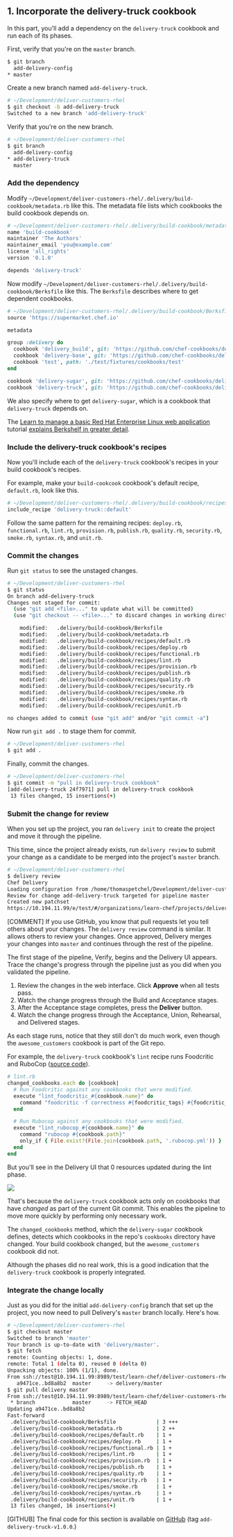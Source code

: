 ## 1. Incorporate the delivery-truck cookbook

In this part, you'll add a dependency on the `delivery-truck` cookbook and run each of its phases.

First, verify that you're on the `master` branch.

```bash
$ git branch
  add-delivery-config
* master
```

Create a new branch named `add-delivery-truck`.

```bash
# ~/Development/deliver-customers-rhel
$ git checkout -b add-delivery-truck
Switched to a new branch 'add-delivery-truck'
```

Verify that you're on the new branch.

```bash
# ~/Development/deliver-customers-rhel
$ git branch
  add-delivery-config
* add-delivery-truck
  master
```

### Add the dependency

Modify <code class="file-path">~/Development/deliver-customers-rhel/.delivery/build-cookbook/metadata.rb</code> like this. The metadata file lists which cookbooks the build cookbook depends on.

```ruby
# ~/Development/deliver-customers-rhel/.delivery/build-cookbook/metadata.rb
name 'build-cookbook'
maintainer 'The Authors'
maintainer_email 'you@example.com'
license 'all_rights'
version '0.1.0'

depends 'delivery-truck'
```

Now modify <code class="file-path">~/Development/deliver-customers-rhel/.delivery/build-cookbook/Berksfile</code> like this. The <code class="file-path">Berksfile</code> describes where to get dependent cookbooks.

```ruby
# ~/Development/deliver-customers-rhel/.delivery/build-cookbook/Berksfile
source 'https://supermarket.chef.io'

metadata

group :delivery do
  cookbook 'delivery_build', git: 'https://github.com/chef-cookbooks/delivery_build'
  cookbook 'delivery-base', git: 'https://github.com/chef-cookbooks/delivery-base'
  cookbook 'test', path: './test/fixtures/cookbooks/test'
end

cookbook 'delivery-sugar', git: 'https://github.com/chef-cookbooks/delivery-sugar'
cookbook 'delivery-truck', git: 'https://github.com/chef-cookbooks/delivery-truck'
```

We also specify where to get `delivery-sugar`, which is a cookbook that `delivery-truck` depends on.

The [Learn to manage a basic Red Hat Enterprise Linux web application](/manage-a-web-app/rhel) tutorial [explains Berkshelf in greater detail](/manage-a-web-app/rhel/apply-and-verify-your-web-server-configuration).

### Include the delivery-truck cookbook's recipes

Now you'll include each of the `delivery-truck` cookbook's recipes in your build cookbook's recipes.

For example, make your `build-cookcook` cookbook's default recipe, <code class="file-path">default.rb</code>, look like this.

```ruby
# ~/Development/deliver-customers-rhel/.delivery/build-cookbook/recipes/default.rb
include_recipe 'delivery-truck::default'
```

Follow the same pattern for the remaining recipes: <code class="file-path">deploy.rb</code>, <code class="file-path">functional.rb</code>, <code class="file-path">lint.rb</code>, <code class="file-path">provision.rb</code>, <code class="file-path">publish.rb</code>, <code class="file-path">quality.rb</code>, <code class="file-path">security.rb</code>, <code class="file-path">smoke.rb</code>, <code class="file-path">syntax.rb</code>, and <code class="file-path">unit.rb</code>.

### Commit the changes

Run `git status` to see the unstaged changes.

```bash
# ~/Development/deliver-customers-rhel
$ git status
On branch add-delivery-truck
Changes not staged for commit:
  (use "git add <file>..." to update what will be committed)
  (use "git checkout -- <file>..." to discard changes in working directory)

	modified:   .delivery/build-cookbook/Berksfile
	modified:   .delivery/build-cookbook/metadata.rb
	modified:   .delivery/build-cookbook/recipes/default.rb
	modified:   .delivery/build-cookbook/recipes/deploy.rb
	modified:   .delivery/build-cookbook/recipes/functional.rb
	modified:   .delivery/build-cookbook/recipes/lint.rb
	modified:   .delivery/build-cookbook/recipes/provision.rb
	modified:   .delivery/build-cookbook/recipes/publish.rb
	modified:   .delivery/build-cookbook/recipes/quality.rb
	modified:   .delivery/build-cookbook/recipes/security.rb
	modified:   .delivery/build-cookbook/recipes/smoke.rb
	modified:   .delivery/build-cookbook/recipes/syntax.rb
	modified:   .delivery/build-cookbook/recipes/unit.rb

no changes added to commit (use "git add" and/or "git commit -a")
```

Now run `git add .` to stage them for commit.

```bash
# ~/Development/deliver-customers-rhel
$ git add .
```

Finally, commit the changes.

```bash
# ~/Development/deliver-customers-rhel
$ git commit -m "pull in delivery-truck cookbook"
[add-delivery-truck 24f7971] pull in delivery-truck cookbook
 13 files changed, 15 insertions(+)
```

### Submit the change for review

When you set up the project, you ran `delivery init` to create the project and move it through the pipeline.

This time, since the project already exists, run `delivery review` to submit your change as a candidate to be merged into the project's `master` branch.

```bash
# ~/Development/deliver-customers-rhel
$ delivery review
Chef Delivery
Loading configuration from /home/thomaspetchel/Development/deliver-customers-rhel
Review for change add-delivery-truck targeted for pipeline master
Created new patchset
https://10.194.11.99/e/test/#/organizations/learn-chef/projects/deliver-customers-rhel/changes/a09401ca-4e39-48e4-96d7-23ed1631f9e0
```

[COMMENT] If you use GitHub, you know that pull requests let you tell others about your changes. The `delivery review` command is similar. It allows others to review your changes. Once approved, Delivery merges your changes into `master` and continues through the rest of the pipeline.

The first stage of the pipeline, Verify, begins and the Delivery UI appears. Trace the change's progress through the pipeline just as you did when you validated the pipeline.

1. Review the changes in the web interface. Click **Approve** when all tests pass.
1. Watch the change progress through the Build and Acceptance stages.
1. After the Acceptance stage completes, press the **Deliver** button.
1. Watch the change progress through the Acceptance, Union, Rehearsal, and Delivered stages.

As each stage runs, notice that they still don't do much work, even though the `awesome_customers` cookbook is part of the Git repo.

For example, the `delivery-truck` cookbook's `lint` recipe runs Foodcritic and RuboCop ([source code](https://github.com/chef-cookbooks/delivery-truck/blob/master/recipes/lint.rb)).

```ruby
# lint.rb
changed_cookbooks.each do |cookbook|
  # Run Foodcritic against any cookbooks that were modified.
  execute "lint_foodcritic_#{cookbook.name}" do
    command "foodcritic -f correctness #{foodcritic_tags} #{foodcritic_excludes} #{cookbook.path}"
  end

  # Run Rubocop against any cookbooks that were modified.
  execute "lint_rubocop_#{cookbook.name}" do
    command "rubocop #{cookbook.path}"
    only_if { File.exist?(File.join(cookbook.path, '.rubocop.yml')) }
  end
end
```

But you'll see in the Delivery UI that 0 resources updated during the lint phase.

![](delivery/lint-no-action.png)

That's because the `delivery-truck` cookbook acts only on cookbooks that have _changed_ as part of the current Git commit. This enables the pipeline to move more quickly by performing only necessary work.

The `changed_cookbooks` method, which the `delivery-sugar` cookbook defines, detects which cookbooks in the repo's <code class="file-path">cookbooks</code> directory have changed. Your build cookbook changed, but the `awesome_customers` cookbook did not.

Although the phases did no real work, this is a good indication that the `delivery-truck` cookbook is properly integrated.

### Integrate the change locally

Just as you did for the initial `add-delivery-config` branch that set up the project, you now need to pull Delivery's `master` branch locally. Here's how.

```bash
# ~/Development/deliver-customers-rhel
$ git checkout master
Switched to branch 'master'
Your branch is up-to-date with 'delivery/master'.
$ git fetch
remote: Counting objects: 1, done.
remote: Total 1 (delta 0), reused 0 (delta 0)
Unpacking objects: 100% (1/1), done.
From ssh://test@10.194.11.99:8989/test/learn-chef/deliver-customers-rhel
   a9471ce..bd8a8b2  master     -> delivery/master
$ git pull delivery master
From ssh://test@10.194.11.99:8989/test/learn-chef/deliver-customers-rhel
 * branch            master     -> FETCH_HEAD
Updating a9471ce..bd8a8b2
Fast-forward
 .delivery/build-cookbook/Berksfile             | 3 +++
 .delivery/build-cookbook/metadata.rb           | 2 ++
 .delivery/build-cookbook/recipes/default.rb    | 1 +
 .delivery/build-cookbook/recipes/deploy.rb     | 1 +
 .delivery/build-cookbook/recipes/functional.rb | 1 +
 .delivery/build-cookbook/recipes/lint.rb       | 1 +
 .delivery/build-cookbook/recipes/provision.rb  | 1 +
 .delivery/build-cookbook/recipes/publish.rb    | 1 +
 .delivery/build-cookbook/recipes/quality.rb    | 1 +
 .delivery/build-cookbook/recipes/security.rb   | 1 +
 .delivery/build-cookbook/recipes/smoke.rb      | 1 +
 .delivery/build-cookbook/recipes/syntax.rb     | 1 +
 .delivery/build-cookbook/recipes/unit.rb       | 1 +
 13 files changed, 16 insertions(+)
```

[GITHUB] The final code for this section is available on [GitHub](https://github.com/learn-chef/deliver-customers-rhel/tree/add-delivery-truck-v1.0.0) (tag `add-delivery-truck-v1.0.0`.)
